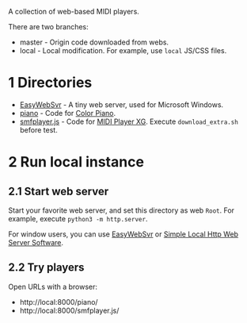 A collection of web-based MIDI players.

There are two branches:
* master - Origin code downloaded from webs.
* local - Local modification. For example, use `local` JS/CSS files.

# 1 Directories

* [EasyWebSvr](EasyWebSvr) - A tiny web server, used for Microsoft Windows.
* [piano](piano) - Code for [Color Piano](https://galactic.ink/piano/).
* [smfplayer.js](smfplayer.js) - Code for [MIDI Player XG](https://logue.dev/smfplayer.js/). Execute `download_extra.sh` before test.

# 2 Run local instance

## 2.1 Start web server

Start your favorite web server, and set this directory as web `Root`. For example, execute `python3 -m http.server`.

For window users, you can use [EasyWebSvr](EasyWebSvr) or [Simple Local Http Web Server Software](https://software-download.name/serve-static-files-locally/).

## 2.2 Try players

Open URLs with a browser:

* http://local:8000/piano/
* http://local:8000/smfplayer.js/
